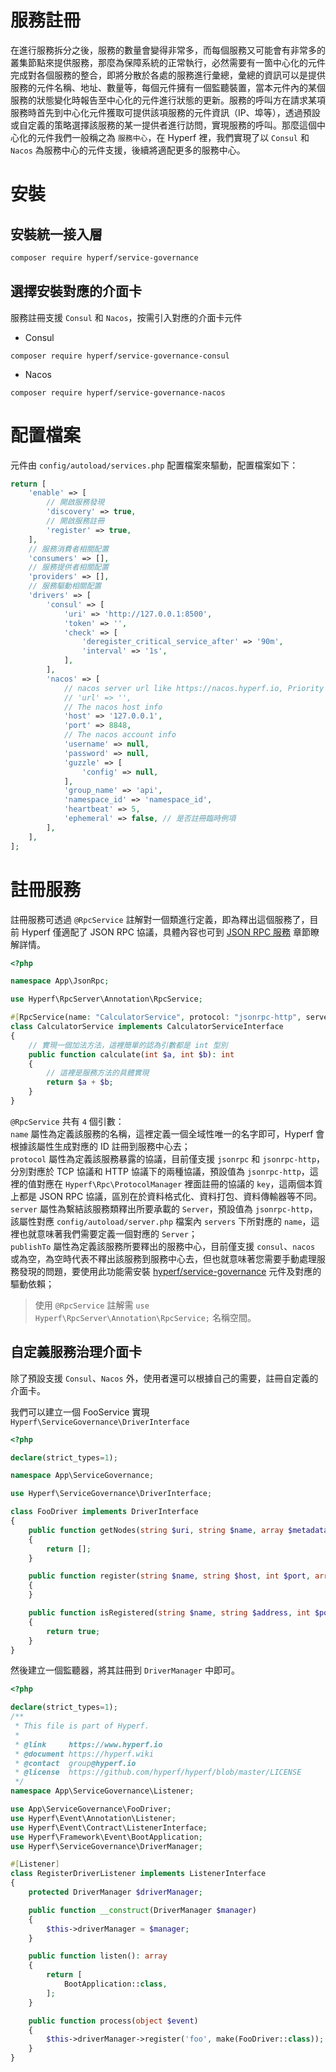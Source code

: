 # 服務註冊

在進行服務拆分之後，服務的數量會變得非常多，而每個服務又可能會有非常多的叢集節點來提供服務，那麼為保障系統的正常執行，必然需要有一箇中心化的元件完成對各個服務的整合，即將分散於各處的服務進行彙總，彙總的資訊可以是提供服務的元件名稱、地址、數量等，每個元件擁有一個監聽裝置，當本元件內的某個服務的狀態變化時報告至中心化的元件進行狀態的更新。服務的呼叫方在請求某項服務時首先到中心化元件獲取可提供該項服務的元件資訊（IP、埠等），透過預設或自定義的策略選擇該服務的某一提供者進行訪問，實現服務的呼叫。那麼這個中心化的元件我們一般稱之為 `服務中心`，在 Hyperf 裡，我們實現了以 `Consul` 和 `Nacos` 為服務中心的元件支援，後續將適配更多的服務中心。

# 安裝

## 安裝統一接入層

```bash
composer require hyperf/service-governance
```

## 選擇安裝對應的介面卡

服務註冊支援 `Consul` 和 `Nacos`，按需引入對應的介面卡元件

- Consul

```shell
composer require hyperf/service-governance-consul
```

- Nacos

```shell
composer require hyperf/service-governance-nacos
```

# 配置檔案

元件由 `config/autoload/services.php` 配置檔案來驅動，配置檔案如下：

```php
return [
    'enable' => [
        // 開啟服務發現
        'discovery' => true,
        // 開啟服務註冊
        'register' => true,
    ],
    // 服務消費者相關配置
    'consumers' => [],
    // 服務提供者相關配置
    'providers' => [],
    // 服務驅動相關配置
    'drivers' => [
        'consul' => [
            'uri' => 'http://127.0.0.1:8500',
            'token' => '',
            'check' => [
                'deregister_critical_service_after' => '90m',
                'interval' => '1s',
            ],
        ],
        'nacos' => [
            // nacos server url like https://nacos.hyperf.io, Priority is higher than host:port
            // 'url' => '',
            // The nacos host info
            'host' => '127.0.0.1',
            'port' => 8848,
            // The nacos account info
            'username' => null,
            'password' => null,
            'guzzle' => [
                'config' => null,
            ],
            'group_name' => 'api',
            'namespace_id' => 'namespace_id',
            'heartbeat' => 5,
            'ephemeral' => false, // 是否註冊臨時例項
        ],
    ],
];
```

# 註冊服務

註冊服務可透過 `@RpcService` 註解對一個類進行定義，即為釋出這個服務了，目前 Hyperf 僅適配了 JSON RPC 協議，具體內容也可到 [JSON RPC 服務](zh-tw/json-rpc.md) 章節瞭解詳情。

```php
<?php

namespace App\JsonRpc;

use Hyperf\RpcServer\Annotation\RpcService;

#[RpcService(name: "CalculatorService", protocol: "jsonrpc-http", server: "jsonrpc-http")]
class CalculatorService implements CalculatorServiceInterface
{
    // 實現一個加法方法，這裡簡單的認為引數都是 int 型別
    public function calculate(int $a, int $b): int
    {
        // 這裡是服務方法的具體實現
        return $a + $b;
    }
}
```

`@RpcService` 共有 `4` 個引數：   
`name` 屬性為定義該服務的名稱，這裡定義一個全域性唯一的名字即可，Hyperf 會根據該屬性生成對應的 ID 註冊到服務中心去；   
`protocol` 屬性為定義該服務暴露的協議，目前僅支援 `jsonrpc` 和 `jsonrpc-http`，分別對應於 TCP 協議和 HTTP 協議下的兩種協議，預設值為 `jsonrpc-http`，這裡的值對應在 `Hyperf\Rpc\ProtocolManager` 裡面註冊的協議的 `key`，這兩個本質上都是 JSON RPC 協議，區別在於資料格式化、資料打包、資料傳輸器等不同。   
`server` 屬性為繫結該服務類釋出所要承載的 `Server`，預設值為 `jsonrpc-http`，該屬性對應 `config/autoload/server.php` 檔案內 `servers` 下所對應的 `name`，這裡也就意味著我們需要定義一個對應的 `Server`；   
`publishTo` 屬性為定義該服務所要釋出的服務中心，目前僅支援 `consul`、`nacos` 或為空，為空時代表不釋出該服務到服務中心去，但也就意味著您需要手動處理服務發現的問題，要使用此功能需安裝 [hyperf/service-governance](https://github.com/hyperf/service-governance) 元件及對應的驅動依賴；

> 使用 `@RpcService` 註解需 `use Hyperf\RpcServer\Annotation\RpcService;` 名稱空間。

## 自定義服務治理介面卡

除了預設支援 `Consul`、`Nacos` 外，使用者還可以根據自己的需要，註冊自定義的介面卡。

我們可以建立一個 FooService 實現 `Hyperf\ServiceGovernance\DriverInterface`

```php
<?php

declare(strict_types=1);

namespace App\ServiceGovernance;

use Hyperf\ServiceGovernance\DriverInterface;

class FooDriver implements DriverInterface
{
    public function getNodes(string $uri, string $name, array $metadata): array
    {
        return [];
    }

    public function register(string $name, string $host, int $port, array $metadata): void
    {
    }

    public function isRegistered(string $name, string $address, int $port, array $metadata): bool
    {
        return true;
    }
}
```

然後建立一個監聽器，將其註冊到 `DriverManager` 中即可。

```php
<?php

declare(strict_types=1);
/**
 * This file is part of Hyperf.
 *
 * @link     https://www.hyperf.io
 * @document https://hyperf.wiki
 * @contact  group@hyperf.io
 * @license  https://github.com/hyperf/hyperf/blob/master/LICENSE
 */
namespace App\ServiceGovernance\Listener;

use App\ServiceGovernance\FooDriver;
use Hyperf\Event\Annotation\Listener;
use Hyperf\Event\Contract\ListenerInterface;
use Hyperf\Framework\Event\BootApplication;
use Hyperf\ServiceGovernance\DriverManager;

#[Listener]
class RegisterDriverListener implements ListenerInterface
{
    protected DriverManager $driverManager;

    public function __construct(DriverManager $manager)
    {
        $this->driverManager = $manager;
    }

    public function listen(): array
    {
        return [
            BootApplication::class,
        ];
    }

    public function process(object $event)
    {
        $this->driverManager->register('foo', make(FooDriver::class));
    }
}

```
